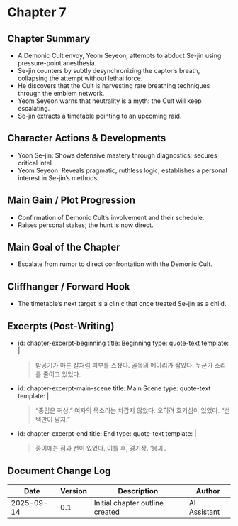 # Chapter 7

## Chapter Summary
- A Demonic Cult envoy, Yeom Seyeon, attempts to abduct Se-jin using pressure-point anesthesia.
- Se-jin counters by subtly desynchronizing the captor’s breath, collapsing the attempt without lethal force.
- He discovers that the Cult is harvesting rare breathing techniques through the emblem network.
- Yeom Seyeon warns that neutrality is a myth: the Cult will keep escalating.
- Se-jin extracts a timetable pointing to an upcoming raid.

## Character Actions & Developments
- Yoon Se-jin: Shows defensive mastery through diagnostics; secures critical intel.
- Yeom Seyeon: Reveals pragmatic, ruthless logic; establishes a personal interest in Se-jin’s methods.

## Main Gain / Plot Progression
- Confirmation of Demonic Cult’s involvement and their schedule.
- Raises personal stakes; the hunt is now direct.

## Main Goal of the Chapter
- Escalate from rumor to direct confrontation with the Demonic Cult.

## Cliffhanger / Forward Hook
- The timetable’s next target is a clinic that once treated Se-jin as a child.

## Excerpts (Post-Writing)
- id: chapter-excerpt-beginning
  title: Beginning
  type: quote-text
  template: |
    > 밤공기가 마른 칼처럼 피부를 스쳤다. 골목의 메아리가 짧았다. 누군가 소리를 줄이고 있었다.
- id: chapter-excerpt-main-scene
  title: Main Scene
  type: quote-text
  template: |
    > “중립은 허상.” 여자의 목소리는 차갑지 않았다. 오히려 호기심이 있었다. “선택만이 남지.”
- id: chapter-excerpt-end
  title: End
  type: quote-text
  template: |
    > 종이에는 점과 선이 있었다. 이틀 후, 경기장. ‘붕괴’.

## Document Change Log
| Date       | Version | Description                     | Author       |
|------------|---------|---------------------------------|--------------|
| 2025-09-14 | 0.1     | Initial chapter outline created | AI Assistant |

